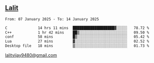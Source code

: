 ## [Lalit](https://lalit.sh)

<!--START_SECTION:waka-->

```txt
From: 07 January 2025 - To: 14 January 2025

C              14 hrs 11 mins  ███████████████████▓░░░░░   78.72 %
C++            1 hr 42 mins    ██▒░░░░░░░░░░░░░░░░░░░░░░   09.50 %
conf           58 mins         █▒░░░░░░░░░░░░░░░░░░░░░░░   05.42 %
Lua            27 mins         ▓░░░░░░░░░░░░░░░░░░░░░░░░   02.52 %
Desktop file   18 mins         ▒░░░░░░░░░░░░░░░░░░░░░░░░   01.73 %
```

<!--END_SECTION:waka-->

lalitvijay9480@gmail.com
